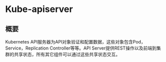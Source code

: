 # **Kube-apiserver**

## **概要**

Kubernetes API服务器为API对象验证和配置数据，这些对象包含Pod，Service，Replication Controller等等。API Server提供REST操作以及前端到集群的共享状态，所有其它组件可以通过这些共享状态交互。

